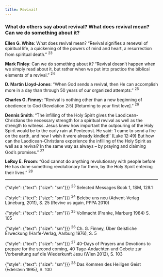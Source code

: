 ```yaml
---
title: Revival!
---
```


### What do others say about revival? What does revival mean? Can we do something about it?

**Ellen G. White**: What does revival mean? “Revival signifies a renewal of spiritual life, a quickening of the powers of mind and heart, a resurrection from spiritual death.” <sup>23</sup>

**Mark Finley**: Can we do something about it? “Revival doesn’t happen when we simply read about it, but rather when we put into practice the biblical elements of a revival.” <sup>24</sup>

**D. Martin Lloyd-Jones**: “When God sends a revival, then He can accomplish more in a day than through 50 years of our organized attempts.” <sup>25</sup>

**Charles G. Finney**: “Revival is nothing other than a new beginning of obedience to God (Revelation 2:5) [Returning to your first love].” <sup>26</sup>

**Dennis Smith**: “The infilling of the Holy Spirit gives the Laodicean-Christians the necessary strength for a spiritual revival as well as the strength to witness. Jesus knew how important the outpouring of the Holy Spirit would be to the early rain at Pentecost. He said: ‘I came to send a fire on the earth, and how I wish it were already kindled!’ (Luke 12:49) But how can the Laodicean-Christians experience the infilling of the Holy Spirit as well as a revival? In the same way as always – by praying and claiming God’s promises.” <sup>27</sup>

**LeRoy E. Froom**: “God cannot do anything revolutionary with people before He has done something revolutionary for them, by the Holy Spirit entering their lives.” <sup>28</sup>

---

{"style": {"text": {"size": "sm"}}}
<sup>23</sup> Selected Messages Book 1, 1SM, 128.1

{"style": {"text": {"size": "sm"}}}
<sup>24</sup> Belebe uns neu (Advent-Verlag Lüneburg, 2011), S. 25 (Revive us again, PPPA 2010)

{"style": {"text": {"size": "sm"}}}
<sup>25</sup> Vollmacht (Franke, Marburg 1984) S. 105

{"style": {"text": {"size": "sm"}}}
<sup>26</sup> Ch. G. Finney, Über Geistliche Erweckung (Harfe-Verlag, Aarburg 1976), S. 5

{"style": {"text": {"size": "sm"}}}
<sup>27</sup> 40-Days of Prayers and Devotions to prepare for the second coming, 40 Tage-Andachten und Gebete zur Vorbereitung auf die Wiederkunft Jesu (Wien 2012), S. 103

{"style": {"text": {"size": "sm"}}}
<sup>28</sup> Das Kommen des Heiligen Geist (Edelstein 1995), S. 100